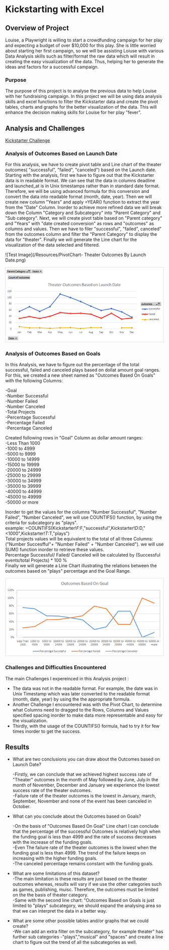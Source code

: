 
# Kickstarting with Excel

## Overview of Project

Louise, a Playwright is willing to start a crowdfunding campaign for her play and expecting a budget of over $10,000 for this play. She is little worried about starting her first campaign, so we will be assisting Loiuse with various Data Analysis skills such as filter/format the raw data which will result in creating the easy visualization of the data. Thus, helping her to generate the ideas and factors for a successful campaign.


### Purpose

The purpose of this project is to analyse the previous data to help Louise with her fundraising campaign. In this project we will be using data analysis skills and excel functions to filter the Kickstarter data and create the pivot tables, charts and graphs for the better visualization of the data. This will enhance the decision making skills for Louise for her play "fever".

## Analysis and Challenges

[Kickstarter Challenge](/Kickstarter_Challenge.zip)

### Analysis of Outcomes Based on Launch Date

For this analysis, we have to create pivot table and Line chart of the theater outcomes( "successful", "failed", "canceled") based on the Launch date.
Starting with the analysis, first we have to figure out that the Kickstarter data is in readable format. We can see that the data in columns deadline and launched_at is in Unix timestamps rather than in standard date format. Therefore, we will be using advanced formula for this conversion and convert the data into readable format (month, date, year). Then we will create new column "Years" and apply =YEAR() function to extract the year from the "Date" Column. 
Inorder to achieve more refined data we will break down the Column "Category and Subcategory" into "Parent Category" and "Sub category".
Next, we will create pivot table based on "Parent category" and "Years" with "date created conversion" as rows and "outcomes" as columns and values. Then we have to filer "successful", "failed", canceled" from the outcomes column and filter the "Parent Category" to display the data for "theater".
Finally we will generate the Line chart for the visualization of the data selected and filtered.

![Test Image](/Resources/PivotChart- Theater Outcomes By Launch Date.png)

![Test Image](/Resources/Theater_Outcomes_vs_Launch.png)

### Analysis of Outcomes Based on Goals

In this Analysis, we have to figure out the percentage of the total successful, failed and canceled plays based on dollat amount goal ranges.
For this, we created a new sheet named as "Outcomes Based On Goals" with the following Columns: <br />

-Goal <br />
-Number Successful <br />
-Number Failed <br />
-Number Canceled <br />
-Total Projects <br />
-Percentage Successful <br />
-Percentage Failed <br />
-Percentage Canceled <br />

Created following rows in "Goal" Column as dollar amount ranges: <br />
-Less Than 1000 <br />
-1000 to 4999 <br />
-5000 to 9999 <br />
-10000 to 14999 <br />
-15000 to 19999 <br />
-20000 to 24999 <br />
-25000 to 29999 <br />
-30000 to 34999 <br />
-35000 to 39999 <br />
-40000 to 44999 <br />
-45000 to 49999 <br />
-50000 or more <br />

Inorder to get the values for the columns "Number Successful", "Number Failed", "Number Canceled", we will use COUNTIFS() function, by using the criteria for subcategory as "plays". <br />
example: =COUNTIFS(Kickstarter!$F:$F,"successful",Kickstarter!$D:$D,"<1000",Kickstarter!$T:$T,"plays") <br />
Total projects values will be equivalent to the total of all three Columns: ("Number Succesfful"+ "Number Failed" + "Number Canceled"). we will use SUM() function inorder to retrieve these values. <br />
Percentage Successful/ Failed/ Canceled will be calculated by (Successful events/total Projects) * 100 % <br />
Finally we will generate a Line Chart illustrating the relations between the outcomes based on "plays" percentage and the Goal Range.


![Test Image](/Resources/Outcomes_vs_Goals.png)


### Challenges and Difficulties Encountered
The main Challenges I expereinced in this Analysis project : <br />
- The data was not in the readable format. For example, the date was in Unix Timestamp which was later converted to the readable format (month, date, year) by using the the appropriate formula. <br />
- Another Challenge I encountered was with the Pivot Chart, to determine what Columns need to dragged to the Rows, Columns and Values specified spacing inorder to make data more representable and easy for the visualization. <br />
- Thirdly, with the usage of the COUNTIFS() formula, had to try it for few times inorder to get the success.



## Results

- What are two conclusions you can draw about the Outcomes based on Launch Date?

  -Firstly, we can conclude that we achieved highest success rate of "Theater" outcomes in the month of May followed by June, July.In the month of November, December and January we experience the lowest success rate of the theater outcomes. <br />
  -Failure rate of the theater outcomes is the lowest in January, march, September, November and none of the event has been canceled in October.<br />


- What can you conclude about the Outcomes based on Goals?

  -On the basis of "Outcomes Based On Goal" Line chart I can conclude that the percentage of the successful Outcomes is relatively high when the funding goal is less than 4999 and the rate of success decreases with the increase of the funding goals.<br />
  -Even The failure rate of the theater outcomes is the lowest when the funding goal is less than 4999. The trend of the failure keeps on increasing with the higher funding goals. <br />
-The canceled percentage remains constant with the funding goals.<br />



- What are some limitations of this dataset? <br />
   -The main limitation is these results are just based on the theater outcomes whereas, results will vary if we use the other categories such as games, publishing, muisc. Therefore, the outcomes must be limited on the the basis of theater category. <br />
   -Same with the second line chart: "Outcomes Based on Goals is just limited to "plays" subcategory, we should expand the analysing area so that we can interpret the data in a better way. <br />

- What are some other possible tables and/or graphs that we could create? <br />
  -We can add an extra filter on the subcategory, for example theater" has further sub categories -"plays","musical" and "spaces" and create a line chart to figure out the trend of all the subcategories as well.

